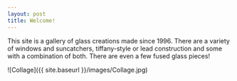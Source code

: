 ```yaml
---
layout: post
title: Welcome!
---
```


This site is a gallery of glass creations made since 1996. There are a variety of windows and suncatchers, tiffany-style or lead construction and some with a combination of both. There are even a few fused glass pieces!

![Collage]({{ site.baseurl }}/images/Collage.jpg)
